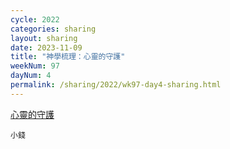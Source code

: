 ```yaml
---
cycle: 2022
categories: sharing
layout: sharing
date: 2023-11-09
title: "神學梳理：心靈的守護"
weekNum: 97
dayNum: 4
permalink: /sharing/2022/wk97-day4-sharing.html
---
```


[心靈的守護](https://eccseattle.github.io/media/sharing/2022/wk097/2023-11-09-bin.m4a)

`小錢`